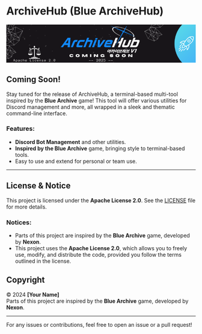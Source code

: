 # ArchiveHub (Blue ArchiveHub)

![ArchiveHub Banner](Coming_Soon.png)

## Coming Soon!

Stay tuned for the release of ArchiveHub, a terminal-based multi-tool inspired by the **Blue Archive** game! This tool will offer various utilities for Discord management and more, all wrapped in a sleek and thematic command-line interface.

### Features:
- **Discord Bot Management** and other utilities.
- **Inspired by the Blue Archive** game, bringing style to terminal-based tools.
- Easy to use and extend for personal or team use.

---

## License & Notice

This project is licensed under the **Apache License 2.0**. See the [LICENSE](./LICENSE) file for more details.

### Notices:
- Parts of this project are inspired by the **Blue Archive** game, developed by **Nexon**.
- This project uses the **Apache License 2.0**, which allows you to freely use, modify, and distribute the code, provided you follow the terms outlined in the license.

## Copyright

© 2024 **[Your Name]**  
Parts of this project are inspired by the **Blue Archive** game, developed by **Nexon**.

---

For any issues or contributions, feel free to open an issue or a pull request!

